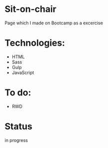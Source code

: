 # Sit-on-chair
  Page which I made on Bootcamp as a excercise

# Technologies: 
- HTML
- Sass
- Gulp
- JavaScript

# To do:
- RWD

# Status
in progress

